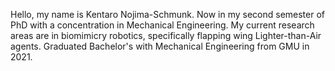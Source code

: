 Hello, my name is Kentaro Nojima-Schmunk. Now in my second semester of PhD with a concentration in Mechanical Engineering. My current research areas are in biomimicry robotics, specifically flapping wing Lighter-than-Air agents. Graduated Bachelor's with Mechanical Engineering from GMU in 2021.